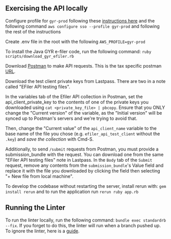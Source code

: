 ## Exercising the API locally

Configure profile for `gyr-prod` following these [instructions here](https://www.notion.so/cfa/AWS-Identity-Center-e8a28122b2f44595a2ef56b46788ce2c) and the following command `aws configure sso --profile gyr-prod` and following the rest of the instructions

Create .env file in the root with the following `AWS_PROFILE=gyr-prod`

To install the Java GYR e-filer code, run the following command: `ruby scripts/download_gyr_efiler.rb`

Download [Postman](https://www.postman.com) to make API requests. This is the tax specific postman [URL](https://tax-eng.postman.co).

Download the test client private keys from Lastpass. There are two in a note called "EFiler API testing files".

In the variables tab of the Efiler API collection in Postman, set the api_client_private_key to the contents of one of the private keys you downloaded using `cat <private_key_file> | pbcopy`. Ensure that you ONLY change the "Current version" of the variable, as the "Initial version" will be synced up to Postman's servers and we're trying to avoid that.

Then, change the "Current value" of the `api_client_name` variable to the base name of the file you chose (e.g. `efiler_api_test_client` without the `.key`) and _save the collection_ with Cmd-S.

Additionally, to send `/submit` requests from Postman, you must provide a submission_bundle with the request. You can download one from the same "EFiler API testing files" note in Lastpass. In the `Body` tab of the `Submit` request, remove any contents from the `submission_bundle`'s Value field and replace it with the file you downloaded by clicking the field then selecting "+ New file from local machine".

To develop the codebase without restarting the server, install rerun with: `gem install rerun` and to run the application run `rerun ruby app.rb`

## Running the Linter

To run the linter locally, run the following command: `bundle exec standardrb --fix`. If you forget to do this, the linter will run when a branch pushed up. To ignore the linter, here is a [guide](https://github.com/standardrb/standard?tab=readme-ov-file#ignoring-errors).
